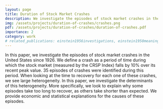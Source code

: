 ```yaml
---
layout: page
title: Duration of Stock Market Crashes
description: We investigate the episodes of stock market crashes in the United States since 1926.
img: /assets/projects/duration-of-crashes/crashes.png
pdf: /assets/projects/duration-of-crashes/duration-of-crashes.pdf
importance: 2
category: work
# related_publications: einstein1956investigations, einstein1950meaning
---
```


In this paper, we investigate the episodes of stock market crashes in the United
States since 1926. We define a crash as a period of time during which the stock
market (measured by the CRSP Index) falls by 10% over its recent peak value. 35
episodes of crashes were identified during this period. When looking at the time
to recovery for each one of these crashes, we see large heterogeneity. In this
paper, we investigate the determinants of this heterogeneity. More specifically,
we look to explain why some episodes take too long to recover, as others take
shorter than expected. We provide economic and statistical explanations for the
causes of these episodes.